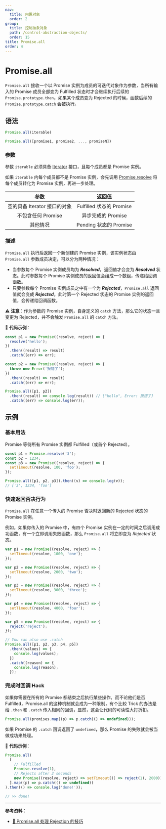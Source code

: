 ```yaml
---
nav:
  title: 内置对象
  order: 2
group:
  title: 控制抽象对象
  path: /control-abstraction-objects/
  order: 15
title: Promise.all
order: 4
---
```


# Promise.all

`Promise.all` 接收一个以 Promise 实例为成员的可迭代对象作为参数，当所有输入的 Promise 成员全部变为 Fulfilled 状态时才会继续执行后续的 `Promise.prototype.then`，如果某个成员变为 Rejected 的时候，函数后续的 `Promise.prototype.catch` 会被执行。

## 语法

```js
Promise.all(iterable)

Promise.all([promise1, promise2, ..., promiseN])
```

### 参数

参数 `iterable` 必须具备 [Iterator](../../iterator-objects/iterator) 接口，且每个成员都是 Promise 实例。

如果 `iterable` 内每个成员都不是 Promise 实例，会先调用 [Promise.resolve](resolve) 将每个成员转化为 Promise 实例，再进一步处理。

|             参数             |          返回值          |
| :--------------------------: | :----------------------: |
| 空的具备 Iterator 接口的对象 | Fulfilled 状态的 Promise |
|      不包含任何 Promise      |    异步完成的 Promise    |
|           其他情况           |  Pending 状态的 Promise  |

### 描述

`Promise.all` 执行后返回一个新创建的 Promise 实例，该实例状态由 `Promise.all` 参数成员决定，可以分为两种情况：

- 当参数每个 Promise 实例成员均为 **_Resolved_**，返回值才会变为 **_Resolved_** 状态。此时参数每个 Promise 实例成员的返回值会组成一个数组，传递给回调函数。
- 只要参数每个 Promise 实例成员之中有一个为 **_Rejected_**，`Promise.all` 返回值就会变成 **_Rejected_**，此时第一个 Rejected 状态的 Promise 实例的返回值，会传递给回调函数。

⚠️ **注意**：作为参数的 Promise 实例，自身定义的 `catch` 方法，那么它的状态一旦变更为 Rejected，并不会触发 `Promise.all` 的 `catch` 方法。

🌰 **代码示例**：

```js
const p1 = new Promise((resolve, reject) => {
  resolve('hello');
})
  .then((result) => result)
  .catch((err) => err);

const p2 = new Promise((resolve, reject) => {
  throw new Error('报错了');
})
  .then((result) => result)
  .catch((err) => err);

Promise.all([p1, p2])
  .then((result) => console.log(result)) // ["hello", Error: 报错了]
  .catch((err) => console.log(err));
```

## 示例

### 基本用法

Promise 等待所有 Promise 实例都 Fulfilled（或首个 Rejected）。

```js
const p1 = Promise.resolve('3');
const p2 = 1234;
const p3 = new Promise((resolve, reject) => {
  setTimeout(resolve, 100, 'foo');
});

Promise.all([p1, p2, p3]).then((v) => console.log(v));
// ['3', 1234, 'foo']
```

### 快速返回否决行为

`Promise.all` 在任意一个传入的 Promise 否决时返回新的 Rejected 状态的 Promise 实例。

例如，如果你传入的 Promise 中，有四个 Promise 实例在一定的时间之后调用成功函数，有一个立即调用失败函数，那么 `Promise.all` 将立即变为 _Rejected_ 状态。

```js
var p1 = new Promise((resolve, reject) => {
  setTimeout(resolve, 1000, 'one');
});

var p2 = new Promise((resolve, reject) => {
  setTimeout(resolve, 2000, 'two');
});

var p3 = new Promise((resolve, reject) => {
  setTimeout(resolve, 3000, 'three');
});

var p4 = new Promise((resolve, reject) => {
  setTimeout(resolve, 4000, 'four');
});

var p5 = new Promise((resolve, reject) => {
  reject('reject');
});

// You can also use .catch
Promise.all([p1, p2, p3, p4, p5])
  .then((values) => {
    console.log(values);
  })
  .catch((reason) => {
    console.log(reason);
  });
```

### 完成时回调 Hack

如果你需要在所有的 Promise 都结束之后执行某些操作，而不论他们是否 Fulfilled，Promise.all 的这种机制就会成为一种限制，有个比较 Trick 的办法是给 `.then` 和 `.catch` 传入相同的回调，显然，这会让代码的可读性大打折扣。

```js
Promise.all(promises.map((p) => p.catch(() => undefined)));
```

如果 Promise 的 `.catch` 回调返回了 `undefined`，那么 Promise 的失败就会被当做成功来处理。

🌰 **代码示例**：

```js
Promise.all(
  [
    // Fulfilled
    Promise.resolve(1),
    // Rejects after 2 seconds
    new Promise((resolve, reject) => setTimeout(() => reject(1), 2000)),
  ].map((p) => p.catch(() => undefined))
).then(() => console.log('done!'));

// >> done!
```

---

**参考资料：**

- [📝 Promise.all 处理 Rejection 的技巧](https://zhuanlan.zhihu.com/p/26920718)
